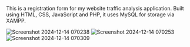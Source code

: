 This is a registration form for my website traffic analysis application. Built using HTML, CSS, JavaScript and PHP, it uses MySQL for storage via XAMPP. 


![Screenshot 2024-12-14 070238](https://github.com/user-attachments/assets/11921c2d-1dbc-43de-8db9-1d898eca162e)
![Screenshot 2024-12-14 070253](https://github.com/user-attachments/assets/5cb867a1-0eee-4d18-9e9b-a2b52dc9e8fa)
![Screenshot 2024-12-14 070309](https://github.com/user-attachments/assets/3ccc16b6-ff16-46c3-8428-51bfe786884c)
